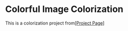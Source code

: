 # <b>Colorful Image Colorization</b>
This is a colorization project from[[Project Page]](http://richzhang.github.io/colorization/)  